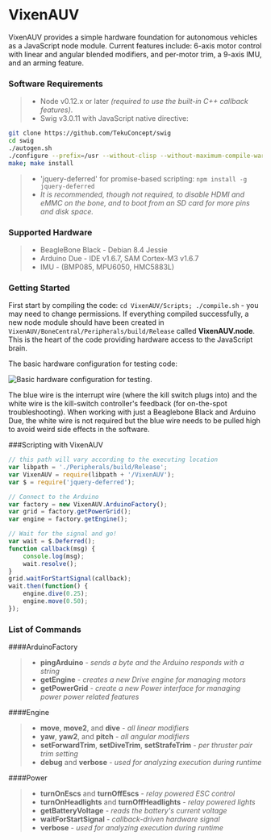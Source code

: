 
VixenAUV
===========

VixenAUV provides a simple hardware foundation for autonomous vehicles as a JavaScript node module. Current features include: 6-axis motor control with linear and angular blended modifiers, and per-motor trim, a 9-axis IMU, and an arming feature.

### Software Requirements

> - Node v0.12.x or later *(required to use the built-in C++ callback features)*.
> - Swig v3.0.11 with JavaScript native directive:
```bash
git clone https://github.com/TekuConcept/swig
cd swig
./autogen.sh
./configure --prefix=/usr --without-clisp --without-maximum-compile-warnings
make; make install
```
> - 'jquery-deferred' for promise-based scripting: `npm install -g jquery-deferred`
> - *It is recommended, though not required, to disable HDMI and eMMC on the bone, and to boot from an SD card for more pins and disk space.*

### Supported Hardware

> - BeagleBone Black - Debian 8.4 Jessie
> - Arduino Due - IDE v1.6.7, SAM Cortex-M3 v1.6.7
> - IMU - (BMP085, MPU6050, HMC5883L)

### Getting Started
First start by compiling the code: `cd VixenAUV/Scripts; ./compile.sh` - you may need to change permissions. If everything compiled successfully, a new node module should have been created in `VixenAUV/BoneCentral/Peripherals/build/Release` called **VixenAUV.node**. This is the heart of the code providing hardware access to the JavaScript brain.

The basic hardware configuration for testing code:

![Basic hardware configuration for testing.](http://usub.cs.usu.edu/Basic_Configuration_S.png)

The blue wire is the interrupt wire (where the kill switch plugs into) and the white wire is the kill-switch controller's feedback (for on-the-spot troubleshooting). When working with just a Beaglebone Black and Arduino Due, the white wire is not required but the blue wire needs to be pulled high to avoid weird side effects in the software.

###Scripting with VixenAUV
```JavaScript
// this path will vary according to the executing location
var libpath = './Peripherals/build/Release';
var VixenAUV = require(libpath + '/VixenAUV');
var $ = require('jquery-deferred');

// Connect to the Arduino
var factory = new VixenAUV.ArduinoFactory();
var grid = factory.getPowerGrid();
var engine = factory.getEngine();

// Wait for the signal and go!
var wait = $.Deferred();
function callback(msg) {
	console.log(msg);
	wait.resolve();
}
grid.waitForStartSignal(callback);
wait.then(function() {
	engine.dive(0.25);
	engine.move(0.50);
});
```

### List of Commands
####ArduinoFactory
> - **pingArduino** - *sends a byte and the Arduino responds with a string*
> - **getEngine** - *creates a new Drive engine for managing motors*
> - **getPowerGrid** - *create a new Power interface for managing power power related features*

####Engine
> - **move**, **move2**, and **dive** - *all linear modifiers*
> - **yaw**, **yaw2**, and **pitch** - *all angular modifiers*
> - **setForwardTrim**, **setDiveTrim**, **setStrafeTrim** - *per thruster pair trim setting*
> - **debug** and **verbose** - *used for analyzing execution during runtime*

####Power
> - **turnOnEscs** and **turnOffEscs** - *relay powered ESC control*
> - **turnOnHeadlights** and **turnOffHeadlights** - *relay powered lights*
> - **getBatteryVoltage** - *reads the battery's current voltage*
> - **waitForStartSignal** - *callback-driven hardware signal*
> - **verbose** - *used for analyzing execution during runtime*
